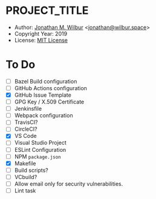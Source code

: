 # __PROJECT_TITLE__

* Author: [Jonathan M. Wilbur](https://jonathan.wilbur.space) <[jonathan@wilbur.space](mailto:jonathan@wilbur.space)>
* Copyright Year: 2019
* License: [MIT License](https://mit-license.org/)

# To Do

- [ ] Bazel Build configuration
- [ ] GitHub Actions configuration
- [x] GitHub Issue Template
- [ ] GPG Key / X.509 Certificate
- [ ] Jenkinsfile
- [ ] Webpack configuration
- [ ] TravisCI?
- [ ] CircleCI?
- [x] VS Code
- [ ] Visual Studio Project
- [ ] ESLint Configuration
- [ ] NPM `package.json`
- [x] Makefile
- [ ] Build scripts?
- [ ] VCbuild?
- [ ] Allow email only for security vulnerabilities.
- [ ] Lint task